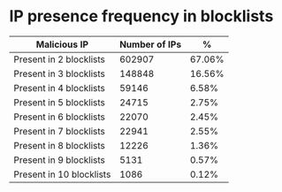 # IP presence frequency in blocklists
| Malicious IP | Number of IPs | % |
|----|----|----|
| Present in 2 blocklists | 602907 | 67.06% |
| Present in 3 blocklists | 148848 | 16.56% |
| Present in 4 blocklists | 59146 | 6.58% |
| Present in 5 blocklists | 24715 | 2.75% |
| Present in 6 blocklists | 22070 | 2.45% |
| Present in 7 blocklists | 22941 | 2.55% |
| Present in 8 blocklists | 12226 | 1.36% |
| Present in 9 blocklists | 5131 | 0.57% |
| Present in 10 blocklists | 1086 | 0.12% |
